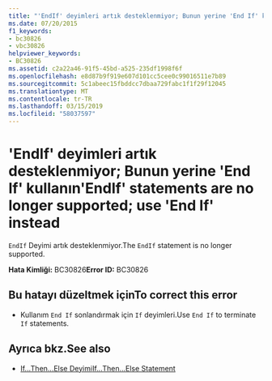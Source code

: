 ```yaml
---
title: "'EndIf' deyimleri artık desteklenmiyor; Bunun yerine 'End If' kullanın"
ms.date: 07/20/2015
f1_keywords:
- bc30826
- vbc30826
helpviewer_keywords:
- BC30826
ms.assetid: c2a22a46-91f5-45bd-a525-235df1998f6f
ms.openlocfilehash: e8d87b9f919e607d101cc5cee0c99016511e7b89
ms.sourcegitcommit: 5c1abeec15fbddcc7dbaa729fabc1f1f29f12045
ms.translationtype: MT
ms.contentlocale: tr-TR
ms.lasthandoff: 03/15/2019
ms.locfileid: "58037597"
---
```

# <a name="endif-statements-are-no-longer-supported-use-end-if-instead"></a><span data-ttu-id="378a8-102">'EndIf' deyimleri artık desteklenmiyor; Bunun yerine 'End If' kullanın</span><span class="sxs-lookup"><span data-stu-id="378a8-102">'EndIf' statements are no longer supported; use 'End If' instead</span></span>
<span data-ttu-id="378a8-103">`EndIf` Deyimi artık desteklenmiyor.</span><span class="sxs-lookup"><span data-stu-id="378a8-103">The `EndIf` statement is no longer supported.</span></span>  
  
 <span data-ttu-id="378a8-104">**Hata Kimliği:** BC30826</span><span class="sxs-lookup"><span data-stu-id="378a8-104">**Error ID:** BC30826</span></span>  
  
## <a name="to-correct-this-error"></a><span data-ttu-id="378a8-105">Bu hatayı düzeltmek için</span><span class="sxs-lookup"><span data-stu-id="378a8-105">To correct this error</span></span>  
  
-   <span data-ttu-id="378a8-106">Kullanım `End If` sonlandırmak için `If` deyimleri.</span><span class="sxs-lookup"><span data-stu-id="378a8-106">Use `End If` to terminate `If` statements.</span></span>  
  
## <a name="see-also"></a><span data-ttu-id="378a8-107">Ayrıca bkz.</span><span class="sxs-lookup"><span data-stu-id="378a8-107">See also</span></span>

- [<span data-ttu-id="378a8-108">If...Then...Else Deyimi</span><span class="sxs-lookup"><span data-stu-id="378a8-108">If...Then...Else Statement</span></span>](../../visual-basic/language-reference/statements/if-then-else-statement.md)
